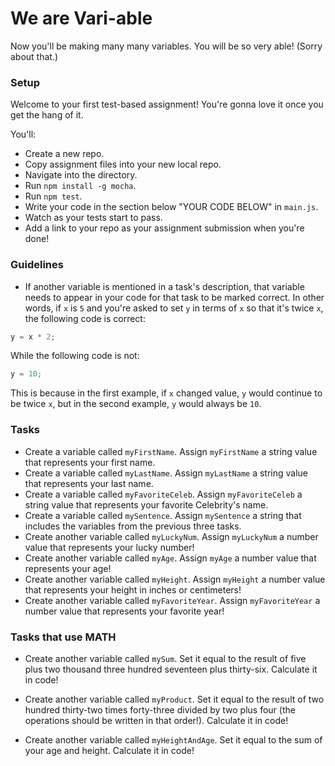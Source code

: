 # We are Vari-able

Now you'll be making many many variables. You will be so very able! (Sorry about that.)

### Setup

Welcome to your first test-based assignment! You're gonna love it once you get the hang of it.

You'll:

- Create a new repo.
- Copy assignment files into your new local repo.
- Navigate into the directory.
- Run `npm install -g mocha`. 
- Run `npm test`.
- Write your code in the section below "YOUR CODE BELOW" in `main.js`.
- Watch as your tests start to pass.
- Add a link to your repo as your assignment submission when you're done!

### Guidelines

- If another variable is mentioned in a task's description, that variable needs to appear in your code for that task to be marked correct. In other words, if `x` is `5` and you're asked to set `y` in terms of `x` so that it's twice `x`, the following code is correct:

```javascript
y = x * 2;
```

While the following code is not:

```javascript
y = 10;
```

This is because in the first example, if `x` changed value, `y` would continue to be twice `x`, but in the second example, `y` would always be `10`.

### Tasks

- Create a variable called `myFirstName`. Assign `myFirstName` a string value that represents your first name.
- Create a variable called `myLastName`. Assign `myLastName` a string value that represents your last name.
- Create a variable called `myFavoriteCeleb`. Assign `myFavoriteCeleb` a string value that represents your favorite Celebrity's name.
- Create a variable called `mySentence`. Assign `mySentence` a string that includes the variables from the previous three tasks.
- Create another variable called `myLuckyNum`. Assign `myLuckyNum` a number value that represents your lucky number!
- Create another variable called `myAge`. Assign `myAge` a number value that represents your age!
- Create another variable called `myHeight`. Assign `myHeight` a number value that represents your height in inches or centimeters!
- Create another variable called `myFavoriteYear`. Assign `myFavoriteYear` a number value that represents your favorite year!

### Tasks that use MATH

- Create another variable called `mySum`. Set it equal to the result of five plus two thousand three hundred seventeen plus thirty-six. 
Calculate it in code!

- Create another variable called `myProduct`. Set it equal to the result of two hundred thirty-two times forty-three divided by two plus four (the operations should be written in that order!). Calculate it in code!

- Create another variable called `myHeightAndAge`. Set it equal to the sum of your age and height. Calculate it in code!
